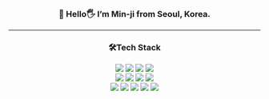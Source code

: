 
<div align="center">
  <h3>🌱 Hello🖐 I’m Min-ji from Seoul, Korea.</h3>
  <hr>
  <h3>🛠️Tech Stack</h3>
<!-- **Language**<br> -->
  <img src="https://img.shields.io/badge/pytorch-EE4C2C?style=flat-square&logo=pytorch&logoColor=white"/><a></a>
  <img src="https://img.shields.io/badge/tensorflow-FF6F00?style=flat-square&logo=tensorflow&logoColor=white"/>
  <img src="https://img.shields.io/badge/keras-D00000?style=flat-square&logo=keras&logoColor=white"/>
  <img src="https://img.shields.io/badge/scikit learn-F7931E?style=flat-square&logo=scikitlearn&logoColor=white"/><br>
  <img src="https://img.shields.io/badge/huggingface-FFD21E?style=flat-square&logo=huggingface&logoColor=black"/>
  <img src="https://img.shields.io/badge/Git-F05032?style=flat-square&logo=Git&logoColor=white"/>
  <img src="https://img.shields.io/badge/mysql-4479A1?style=flat-square&logo=mysql&logoColor=white"/>
  <img src="https://img.shields.io/badge/Python-3776AB?style=flat-square&logo=Python&logoColor=white"/><br>
  <img src="https://img.shields.io/badge/vue.js-4FC08D?style=flat-square&logo=vuedotjs&logoColor=white"/>
  <img src="https://img.shields.io/badge/Django-092E20?style=flat-square&logo=Django&logoColor=white"/>
  <img src="https://img.shields.io/badge/pycharm-000000?style=flat-square&logo=pycharm&logoColor=white"/>
  <img src="https://img.shields.io/badge/W&B-FFBE00?style=flat-square&logo=weightsandbiases&logoColor=black"/>
  <img src="https://img.shields.io/badge/notion-000000?style=flat-square&logo=Notion&logoColor=white"/>
</div>

<!-- ![Anurag's GitHub stats](https://github-readme-stats.vercel.app/api?username=anuraghazra&show_icons=true&theme=dracula) -->

